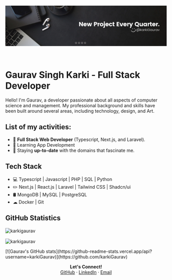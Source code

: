 ![Header](https://github.com/karkiGaurav/karkiGaurav/blob/main/gh_bg.png)

<div align="end">
     <a href="https://github.com/karkiGaurav/"><img src="https://github.githubassets.com/assets/GitHub-Mark-ea2971cee799.png" alt="" width="30"></a>
     <a href="https://www.linkedin.com/in/karkigaurav"><img src="https://raw.githubusercontent.com/rahuldkjain/github-profile-readme-generator/master/src/images/icons/Social/linked-in-alt.svg" alt="" width="30"></a>
</div>

# Gaurav Singh Karki - Full Stack Developer

Hello! I'm Gaurav, a developer passionate about all aspects of computer science and management. My professional background and skills have been built around several areas, including technology, design, and Art.

## List of my activities:

* 💼 **Full Stack Web Developer** (Typescript, Next.js, and Laravel).
* 🌱 Learning App Development
* 📰 Staying **up-to-date** with the domains that fascinate me.

## Tech Stack

* 💻 Typescript | Javascript  | PHP | SQL | Python
* ✏️ Next.js | React.js | Laravel | Tailwind CSS | Shadcn/ui 
* 🛢️ MongoDB | MySQL | PostgreSQL
* ☁ Docker | Git

## GitHub Statistics

<p><img align="center" src="https://github-readme-stats.vercel.app/api/top-langs?username=karkigaurav&show_icons=true&locale=en&layout=compact" alt="karkigaurav" /></p>

<p><img align="center" src="https://github-readme-streak-stats.herokuapp.com/?user=karkigaurav&" alt="karkigaurav" /></p>
[![Gaurav's GitHub stats](https://github-readme-stats.vercel.app/api?username=karkiGaurav)](https://github.com/karkiGaurav)

<p align=center>
<b>Let's Connect!</b><br/>
<a href="https://github.com/karkiGaurav/">GitHub</a> · <a href="https://www.linkedin.com/in/karkigaurav">LinkedIn</a> · <a href="mailto:karkigauravsingh@gmail.com">Email</a>
</p>
